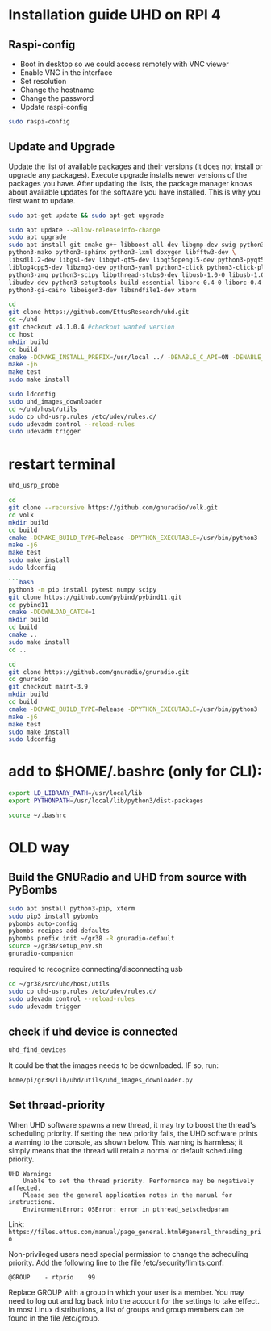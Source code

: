 # Installation guide UHD on RPI 4

## Raspi-config
- Boot in desktop so we could access remotely with VNC viewer
- Enable VNC in the interface
- Set resolution
- Change the hostname
- Change the password
- Update raspi-config

```bash
sudo raspi-config
```

## Update and Upgrade
Update the list of available packages and their versions (it does not install or upgrade any packages).
Execute upgrade installs newer versions of the packages you have. After updating the lists, the package manager knows about available updates for the software you have installed. This is why you first want to update.

```bash
sudo apt-get update && sudo apt-get upgrade
```

```bash
sudo apt update --allow-releaseinfo-change
sudo apt upgrade
sudo apt install git cmake g++ libboost-all-dev libgmp-dev swig python3-numpy \
python3-mako python3-sphinx python3-lxml doxygen libfftw3-dev \
libsdl1.2-dev libgsl-dev libqwt-qt5-dev libqt5opengl5-dev python3-pyqt5 \
liblog4cpp5-dev libzmq3-dev python3-yaml python3-click python3-click-plugins \
python3-zmq python3-scipy libpthread-stubs0-dev libusb-1.0-0 libusb-1.0-0-dev \
libudev-dev python3-setuptools build-essential liborc-0.4-0 liborc-0.4-dev \
python3-gi-cairo libeigen3-dev libsndfile1-dev xterm
```

```bash
cd
git clone https://github.com/EttusResearch/uhd.git
cd ~/uhd
git checkout v4.1.0.4 #checkout wanted version
cd host
mkdir build
cd build
cmake -DCMAKE_INSTALL_PREFIX=/usr/local ../ -DENABLE_C_API=ON -DENABLE_PYTHON_API=ON
make -j6
make test
sudo make install

sudo ldconfig
sudo uhd_images_downloader
cd ~/uhd/host/utils
sudo cp uhd-usrp.rules /etc/udev/rules.d/
sudo udevadm control --reload-rules
sudo udevadm trigger
```


# restart terminal
```bash
uhd_usrp_probe
```



```bash
cd
git clone --recursive https://github.com/gnuradio/volk.git
cd volk
mkdir build
cd build
cmake -DCMAKE_BUILD_TYPE=Release -DPYTHON_EXECUTABLE=/usr/bin/python3 ../
make -j6
make test
sudo make install
sudo ldconfig

```bash
python3 -m pip install pytest numpy scipy
git clone https://github.com/pybind/pybind11.git
cd pybind11
cmake -DDOWNLOAD_CATCH=1
mkdir build
cd build
cmake ..
sudo make install
cd ..
```


```bash
cd
git clone https://github.com/gnuradio/gnuradio.git
cd gnuradio
git checkout maint-3.9
mkdir build
cd build
cmake -DCMAKE_BUILD_TYPE=Release -DPYTHON_EXECUTABLE=/usr/bin/python3 ../
make -j6
make test
sudo make install
sudo ldconfig
```



# add to $HOME/.bashrc (only for CLI):
```bash
export LD_LIBRARY_PATH=/usr/local/lib
export PYTHONPATH=/usr/local/lib/python3/dist-packages

source ~/.bashrc
```



# OLD way

## Build the GNURadio and UHD from source with PyBombs
```bash
sudo apt install python3-pip, xterm
sudo pip3 install pybombs 
pybombs auto-config
pybombs recipes add-defaults
pybombs prefix init ~/gr38 -R gnuradio-default
source ~/gr38/setup_env.sh
gnuradio-companion
```

required to recognize connecting/disconnecting usb
```bash
cd ~/gr38/src/uhd/host/utils
sudo cp uhd-usrp.rules /etc/udev/rules.d/
sudo udevadm control --reload-rules
sudo udevadm trigger
```

## check if uhd device is connected
```bash
uhd_find_devices
```
It could be that the images needs to be downloaded. IF so, run:
```bash
home/pi/gr38/lib/uhd/utils/uhd_images_downloader.py
```

## Set thread-priority
When UHD software spawns a new thread, it may try to boost the thread's scheduling priority. If setting the new priority fails, the UHD software prints a warning to the console, as shown below. This warning is harmless; it simply means that the thread will retain a normal or default scheduling priority.

```
UHD Warning:
    Unable to set the thread priority. Performance may be negatively affected.
    Please see the general application notes in the manual for instructions.
    EnvironmentError: OSError: error in pthread_setschedparam
```
Link: `https://files.ettus.com/manual/page_general.html#general_threading_prio`

Non-privileged users need special permission to change the scheduling priority. Add the following line to the file /etc/security/limits.conf:
```
@GROUP    - rtprio    99
```

Replace GROUP with a group in which your user is a member. You may need to log out and log back into the account for the settings to take effect. In most Linux distributions, a list of groups and group members can be found in the file /etc/group.





